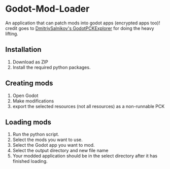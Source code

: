 # Godot-Mod-Loader
An application that can patch mods into godot apps (encrypted apps too)!  
credit goes to [DmitriySalnikov's GodotPCKExplorer](https://github.com/DmitriySalnikov/GodotPCKExplorer) for doing the heavy lifting.

## Installation
1. Download as ZIP
2. Install the required python packages.

## Creating mods
1. Open Godot
2. Make modifications
3. export the selected resources (not all resources) as a non-runnable PCK

## Loading mods
1. Run the python script.
2. Select the mods you want to use.
3. Select the Godot app you want to mod.
4. Select the output directory and new file name
5. Your modded application should be in the select directory after it has finished loading.
